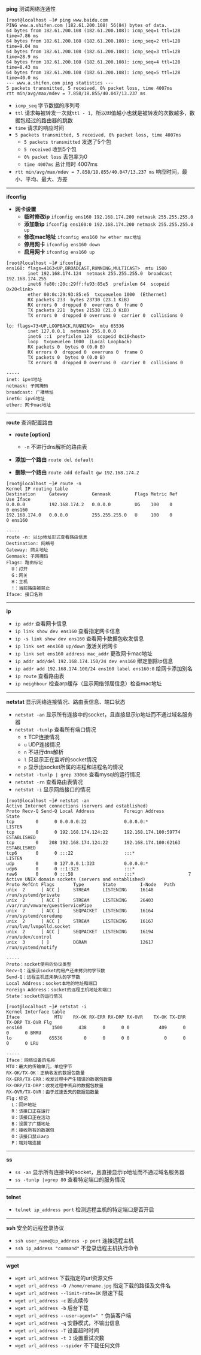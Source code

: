 **ping** 测试网络连通性
```
[root@localhost ~]# ping www.baidu.com
PING www.a.shifen.com (182.61.200.108) 56(84) bytes of data.
64 bytes from 182.61.200.108 (182.61.200.108): icmp_seq=1 ttl=128 time=7.86 ms
64 bytes from 182.61.200.108 (182.61.200.108): icmp_seq=2 ttl=128 time=9.04 ms
64 bytes from 182.61.200.108 (182.61.200.108): icmp_seq=3 ttl=128 time=28.9 ms
64 bytes from 182.61.200.108 (182.61.200.108): icmp_seq=4 ttl=128 time=8.43 ms
64 bytes from 182.61.200.108 (182.61.200.108): icmp_seq=5 ttl=128 time=40.0 ms
--- www.a.shifen.com ping statistics ---
5 packets transmitted, 5 received, 0% packet loss, time 4007ms
rtt min/avg/max/mdev = 7.858/18.855/40.047/13.237 ms
```
- `icmp_seq` 字节数据的序列号
- `ttl` 请求每被转发一次就`ttl - 1`，所以ttl值越小也就是被转发的次数越多，数据包经过的路由器的跳数
- `time` 请求的响应时间
- `5 packets transmitted, 5 received, 0% packet loss, time 4007ms`
  - `5 packets transmitted` 发送了5个包
  - `5 received` 收到5个包
  - `0% packet loss` 丢包率为0
  - `time 4007ms` 总计用时 4007ms
- `rtt min/avg/max/mdev = 7.858/18.855/40.047/13.237 ms` 响应时间，最小、平均、最大、方差

***

**ifconfig**

- **网卡设置**
  - **临时修改ip** `ifconfig ens160 192.168.174.200 netmask 255.255.255.0`
  - **添加新ip** `ifconfig ens160:0 192.168.174.200 netmask 255.255.255.0 up`
  - **修改mac地址** `ifconfig ens160 hw ether mac地址`
  - **停用网卡** `ifconfig ens160 down`
  - **启用网卡** `ifconfig ens160 up`

```
[root@localhost ~]# ifconfig
ens160: flags=4163<UP,BROADCAST,RUNNING,MULTICAST>  mtu 1500
        inet 192.168.174.124  netmask 255.255.255.0  broadcast 192.168.174.255
        inet6 fe80::20c:29ff:fe93:85e5  prefixlen 64  scopeid 0x20<link>
        ether 00:0c:29:93:85:e5  txqueuelen 1000  (Ethernet)
        RX packets 233  bytes 23730 (23.1 KiB)
        RX errors 0  dropped 0  overruns 0  frame 0
        TX packets 221  bytes 21538 (21.0 KiB)
        TX errors 0  dropped 0 overruns 0  carrier 0  collisions 0

lo: flags=73<UP,LOOPBACK,RUNNING>  mtu 65536
        inet 127.0.0.1  netmask 255.0.0.0
        inet6 ::1  prefixlen 128  scopeid 0x10<host>
        loop  txqueuelen 1000  (Local Loopback)
        RX packets 0  bytes 0 (0.0 B)
        RX errors 0  dropped 0  overruns 0  frame 0
        TX packets 0  bytes 0 (0.0 B)
        TX errors 0  dropped 0 overruns 0  carrier 0  collisions 0

-----
inet: ipv4地址
netmask: 子网掩码
broadcast: 广播地址
inet6: ipv6地址
ether: 网卡mac地址
```

***

**route** 查询配置路由

- **route [option]**
  - `-n` 不进行dns解析的路由表

- **添加一个路由** `route del default`
- **删除一个路由** `route add default gw 192.168.174.2`

```
[root@localhost ~]# route -n
Kernel IP routing table
Destination     Gateway         Genmask         Flags Metric Ref    Use Iface
0.0.0.0         192.168.174.2   0.0.0.0         UG    100    0        0 ens160
192.168.174.0   0.0.0.0         255.255.255.0   U     100    0        0 ens160

-----
route -n: 以ip地址形式查看路由信息
Destination: 网络号
Gateway: 网关地址
Genmask: 子网掩码
Flags: 路由标记
  U：打开
  G：网关
  H：主机
  !：当前路由被禁止
Iface: 接口名称
```

***

**ip**
- `ip addr` 查看网卡信息
- `ip link show dev ens160` 查看指定网卡信息
- `ip -s link show dev ens160` 查看网卡数据包收发信息
- `ip link set ens160 up/down` 激活关闭网卡
- `ip link set ens160 address mac_addr` 更改网卡mac地址
- `ip addr add/del 192.168.174.150/24 dev ens160` 绑定删除ip信息
- `ip addr add 192.168.174.100/24 ens160 label ens160:0` 给网卡添加别名
- `ip route` 查看路由表
- `ip neighbour` 检查arp缓存（显示网络邻居信息）检查mac地址

***

**netstat** 显示网络连接情况、路由表信息、端口状态
- `netstat -an` 显示所有连接中的socket，且直接显示ip地址而不通过域名服务器
- `netstat -tunlp` 查看所有端口情况
  - `t` TCP连接情况
  - `u` UDP连接情况
  - `n` 不进行dns解析
  - `l` 只显示正在监听的socket情况
  - `p` 显示出socket所属的进程和进程名的情况
- `netstat -tunlp | grep 33066` 查看mysql的运行情况
- `netstat -rn` 查看路由表情况
- `netstat -i` 显示网络接口的情况
```
[root@localhost ~]# netstat -an
Active Internet connections (servers and established)
Proto Recv-Q Send-Q Local Address           Foreign Address         State      
tcp        0      0 0.0.0.0:22              0.0.0.0:*               LISTEN     
tcp        0      0 192.168.174.124:22      192.168.174.100:59774   ESTABLISHED
tcp        0    208 192.168.174.124:22      192.168.174.100:62163   ESTABLISHED
tcp6       0      0 :::22                   :::*                    LISTEN     
udp        0      0 127.0.0.1:323           0.0.0.0:*                          
udp6       0      0 ::1:323                 :::*                               
raw6       0      0 :::58                   :::*                    7          
Active UNIX domain sockets (servers and established)
Proto RefCnt Flags       Type       State         I-Node   Path
unix  2      [ ACC ]     STREAM     LISTENING     16148    /run/systemd/private
unix  2      [ ACC ]     STREAM     LISTENING     26403    /var/run/vmware/guestServicePipe
unix  2      [ ACC ]     SEQPACKET  LISTENING     16164    /run/systemd/coredump
unix  2      [ ACC ]     STREAM     LISTENING     16167    /run/lvm/lvmpolld.socket
unix  2      [ ACC ]     SEQPACKET  LISTENING     16194    /run/udev/control
unix  3      [ ]         DGRAM                    12617    /run/systemd/notify

-----
Proto：socket使用的协议类型
Recv-Q：连接该socket的用户还未拷贝的字节数
Send-Q：远程主机还未确认的字节数
Local Address：socket本地的地址和端口
Foreign Address：socket的远程主机地址和端口
State：socket的运行情况
```
```
[root@localhost ~]# netstat -i
Kernel Interface table
Iface             MTU    RX-OK RX-ERR RX-DRP RX-OVR    TX-OK TX-ERR TX-DRP TX-OVR Flg
ens160           1500      438      0      0 0           409      0      0      0 BMRU
lo              65536        0      0      0 0             0      0      0      0 LRU

-----
Iface：网络设备的名称
MTU：最大的传输单元，单位字节
RX-OK/TX-OK：正确收发的数据包数量
RX-ERR/TX-ERR：收发过程中产生错误的数据包数量
RX-DRP/TX-DRP：收发过程中丢弃的数据包数量
RX-OVR/TX-OVR：由于过速丢失的数据包数量
Flg：标记
  L：回环地址
  R：该接口正在运行
  U：该接口正在活动
  B：设置了广播地址
  M：接收所有的数据包
  O：该接口禁止arp
  P：端对端连接
```

***

**ss**
- `ss -an` 显示所有连接中的socket，且直接显示ip地址而不通过域名服务器
- `ss -tunlp |vgrep 80` 查看特定端口的服务情况

***

**telnet** 
- `telnet ip_address port` 检测远程主机的特定端口是否开启

***

**ssh** 安全的远程登录协议
- `ssh user_name@ip_address -p port` 连接远程主机
- `ssh ip_address "command"` 不登录远程主机执行命令

***

**wget**
- `wget url_address` 下载指定的url资源文件
- `wget url_address -O /home/rename.jpg` 指定下载的路径及文件名
- `wget url_address --limit-rate=1K` 限速下载
- `wget url_address -c` 断点续传
- `wget url_address -b` 后台下载
- `wget url_address --user-agent=" "` 伪装客户端
- `wget url_address -q` 安静模式，不输出信息
- `wget url_address -T` 设置超时时间
- `wget url_address -t 3` 设置重试次数
- `wget url_address --spider` 不下载任何文件